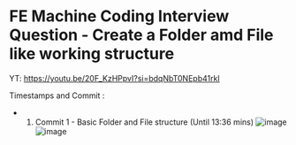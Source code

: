 # FE Machine Coding Interview Question - Create a Folder amd File like working structure

YT: https://youtu.be/20F_KzHPpvI?si=bdqNbT0NEpb41rkI

Timestamps and Commit :

- 1) Commit 1 - Basic Folder and File structure (Until 13:36 mins)
     ![image](https://github.com/SudirKrishnaaRS/React-Qn-Folder-File-Question/assets/67383465/362f67a4-4cb9-454f-a3e9-46573ecbe835)
     ![image](https://github.com/SudirKrishnaaRS/React-Qn-Folder-File-Question/assets/67383465/01613fd5-570f-438e-a00f-f11f96b90211)
